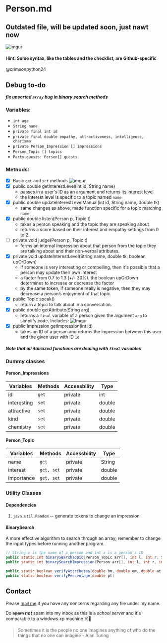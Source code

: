 # Person.md
## Outdated file, will be updated soon, just nawt now

![imgur](https://i.imgur.com/wpcmfKB.png)
#### Hint: Some syntax, like the tables and the checklist, are Github-specific
@crimsonpython24

## Debug to-do
***fix unsorted `array` bug in binary search methods***

### Variables:
* `int age`
* `String name`
* `private final int id`
* `private final double empathy, attractiveness, intelligence, charisma`
* `private Person_Impression [] impressions`
* `Person_Topic [] topics`
* `Party.guests: Person[] guests`

### Methods:
- [x] Basic `get` and `set` methods ![imgur](https://i.imgur.com/3xFwsqo.png)
- [x] public double getInterestLevel(int id, String name)
  - passes in a user's ID as an argument and returns its interest level
  - the interest level is specific to a topic named `name`
- [x] public double updateInterestLevelManual(int id, String name, double tk)
  - same changes as above, made function specific for a topic matching `name`
- [x] public double listen(Person p, Topic t)
  - takes a person speaking and the topic they are speaking about
  - returns a score based on their interest and empathy settings from 0 to 2.
- [ ] private void judge(Person p, Topic t)
  - forms an internal Impression about that person from the topic they are talking about and their non-verbal attributes.
- [x] private void updateInterestLevel(String name, double tk, boolean upOrDown)
  - if someone is very interesting or compelling, then it's possible that a person may update their own interest
  - a factor from 0.7 to 1.3 (+/- 30%). the boolean upOrDown determines to increase or decrease the factor
  - by the same token, if someone really is negative, then they may decrease a person’s enjoyment of that topic.
- [x] public Topic speak()
  - return a topic to talk about in a conversation.
- [x] public double getAttribute(String arg)
  - returns a `final` variable of a person given the argument `arg` to simplify code. Includes:
    ![Imgur](https://i.imgur.com/VNn2cub.png)
- [x] public Impression getImpression(int id)
  - takes an ID of a person and returns the impression between this user and the given user with ID `id`
#### *Note that all italicized functions are dealing with `final` variables*


### Dummy classes
#### Person_Impressions
Variables | Methods | Accessbility | Type
------------ | ------------- | ------------ | -------------
id | `get` | private | int
interesting | `set` | private | double
attractive | `set` | private | double
kind | `set` | private | double
chemistry | `set` | private | double

#### Person_Topic
Variables | Methods | Accessbility | Type
------------ | ------------- | ------------ | -------------
name | `get` | private | String
interest | `get, set` | private | double
importance | `get, set` | private | double

### Utility Classes
#### Dependencies
1. `java.util.Random` -- generate tokens to change an impression
#### BinarySearch
A more effective algorithm to search through an array; remember to change the input types before running another program.
```java
// String x is the name of a person and int x is a person's ID
public static int binarySearchTopic(Person_Topic arr[], int l, int r, String x)
public static int binarySearchImpression(Person arr[], int l, int r, int x)

public static boolean verifyAttributes(double hm, double em, double at, double in, double ch)
public static boolean verifyPercentage(double pt)
```
## Contact
Please [mail me](mailto:16064@hcas.com.tw) if you have any concerns regarding any file under my name.

Do ~~spam~~ ***not*** spam into my inbox as this is a _school server_ and it's comparable to a windows xp machine :skull_and_crossbones::shit:

> Sometimes it is the people no one imagines anything of who do the things that no one can imagine - Alan Turing
